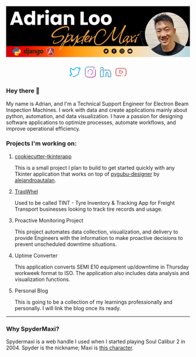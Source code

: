# [![Spydermaxi Header](https://github.com/spydermaxi/spydermaxi/blob/main/assets/graphic_source/adrianloo_banner_dark.png)](#)

<p align='center'>
<a href="https://twitter.com/spydermaxi"><img alt="Twitter" height="30" src="https://github.com/spydermaxi/spydermaxi/blob/main/assets/social_icons/twitter.png?raw=true"></a>&nbsp;&nbsp;
<a href="https://instagram.com/spydermaxi"><img alt="Instagram" height="30" src="https://github.com/spydermaxi/spydermaxi/blob/main/assets/social_icons/instagram.png?raw=true"></a>&nbsp;&nbsp;
<a href="https://www.linkedin.com/in/adrian-loo-001a05116/"><img alt="LinkedIn" height="30" src="https://github.com/spydermaxi/spydermaxi/blob/main/assets/social_icons/linkedin.png?raw=true"></a>&nbsp;&nbsp;
<a href="#"><img alt="YouTube" height="30" src="https://github.com/spydermaxi/spydermaxi/blob/main/assets/social_icons/youtube.png?raw=true"></a>
</p>

### Hey there 👋

My name is Adrian, and I'm a Technical Support Engineer for Electron Beam Inspection Machines. I work with data and create applications mainly about python, automation, and data visualization. I have a passion for designing software applications to optimize processes, automate workflows, and improve operational efficiency.

### Projects I'm working on:

1. [cookiecutter-tkinterapp](https://github.com/spydermaxi/cookiecutter-tkinterapp)

   This is a small project I plan to build to get started quickly with any Tkinter application that works on top of [pygubu-designer](https://github.com/alejandroautalan/pygubu-designer) by [alejandroautalan](https://github.com/alejandroautalan).

2. [TraqWhel](https://github.com/spydermaxi/TraqWhel)

   Used to be called TINT - Tyre Inventory & Tracking App for Freight Transport businesses looking to track tire records and usage.

2. Proactive Monitoring Project

   This project automates data collection, visualization, and delivery to provide Engineers with the information to make proactive decisions to prevent unscheduled downtime situations.

3. Uptime Converter

   This application converts SEMI E10 equipment up/downtime in Thursday workweek format to ISO. The application also includes data analysis and visualization functions.

4. Personal Blog

   This is going to be a collection of my learnings professionally and personally. I will link the blog once its ready.

-----

### Why SpyderMaxi?

Spydermaxi is a web handle I used when I started playing Soul Calibur 2 in 2004. Spyder is the nickname; Maxi is [this character](https://soulcalibur.fandom.com/wiki/Maxi).
